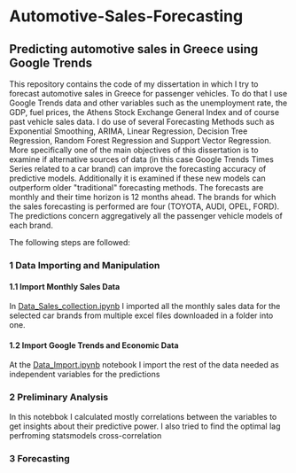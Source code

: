 # Automotive-Sales-Forecasting
## Predicting automotive sales in Greece using Google Trends

This repository contains the code of my dissertation in which I try to forecast automotive sales in Greece for passenger vehicles. To do that I use Google Trends data and other variables such as the unemployment rate, the GDP, fuel prices, the Athens Stock Exchange General Index and of course past vehicle sales data.
I do use of several Forecasting Methods such as Exponential Smoothing, ARIMA, Linear Regression, Decision Tree Regression, Random Forest Regression and Support Vector Regression.
More specifically one of the main objectives of this dissertation is to examine if alternative sources of data (in this case Google Trends Times Series related to a car brand) can improve the forecasting accuracy of predictive models. Additionally it is examined if these new models can outperform older "traditional" forecasting methods.
The forecasts are monthly and their time horizon is 12 months ahead.
The brands for which the sales forecasting is performed are four (TOYOTA, AUDI, OPEL, FORD). The predictions concern aggregatively all the passenger vehicle models of each brand.

The following steps are followed:

### 1 Data Importing and Manipulation
#### 1.1 Import Monthly Sales Data
In [Data_Sales_collection.ipynb](https://github.com/loucz/Automotive-Sales-Forecasting/blob/main/Sales_data_collection.ipynb) I imported all the monthly sales data for the selected car brands from multiple excel files downloaded in a folder into one.

#### 1.2 Import Google Trends and Economic Data
At the [Data_Import.ipynb](https://github.com/loucz/Automotive-Sales-Forecasting/blob/main/Data_Import.ipynb) notebook I import the rest of the data needed as independent variables for the predictions


### 2 Preliminary Analysis
In this notebbok I calculated mostly correlations between the variables to get insights about their predictive power. I also tried to find the optimal lag perfroming statsmodels cross-correlation 

### 3 Forecasting 
